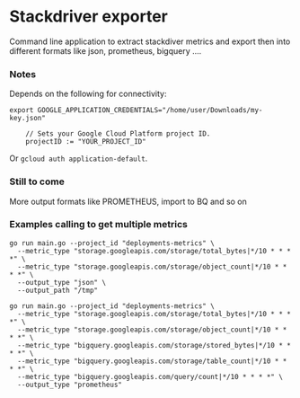 # Stackdriver exporter

Command line application to extract stackdiver metrics and export then into different formats like json, prometheus, bigquery ....

### Notes

Depends on the following for connectivity:

```
export GOOGLE_APPLICATION_CREDENTIALS="/home/user/Downloads/my-key.json"
```

```
	// Sets your Google Cloud Platform project ID.
	projectID := "YOUR_PROJECT_ID"
```

Or `gcloud auth application-default`.

### Still to come

More output formats like PROMETHEUS, import to BQ and so on

### Examples calling to get multiple metrics

```
go run main.go --project_id "deployments-metrics" \
  --metric_type "storage.googleapis.com/storage/total_bytes|*/10 * * * *" \
  --metric_type "storage.googleapis.com/storage/object_count|*/10 * * * *" \
  --output_type "json" \
  --output_path "/tmp"
```

```
go run main.go --project_id "deployments-metrics" \
  --metric_type "storage.googleapis.com/storage/total_bytes|*/10 * * * *" \
  --metric_type "storage.googleapis.com/storage/object_count|*/10 * * * *" \
  --metric_type "bigquery.googleapis.com/storage/stored_bytes|*/10 * * * *" \
  --metric_type "bigquery.googleapis.com/storage/table_count|*/10 * * * *" \
  --metric_type "bigquery.googleapis.com/query/count|*/10 * * * *" \
  --output_type "prometheus"
```
